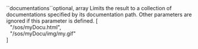 <tr><td>``documentations``</td><td>optional, array</td>
<td>Limits the result to a collection of documentations specified by its documentation path.
Other parameters are ignored if this parameter is defined.</td>
<td> [
  <div style="padding-left:10px;">"/sos/myDocu.html",</div>
  <div style="padding-left:10px;">"/sos/myDocu/img/my.gif"</div>
  ]</td>
<td></td>
</tr>

